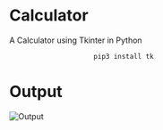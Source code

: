 # Calculator
A Calculator using Tkinter in Python

                         pip3 install tk


# Output
![Output](https://user-images.githubusercontent.com/75434191/157498146-31bfeeb2-795e-42a6-9353-46fa90f05a92.png)
